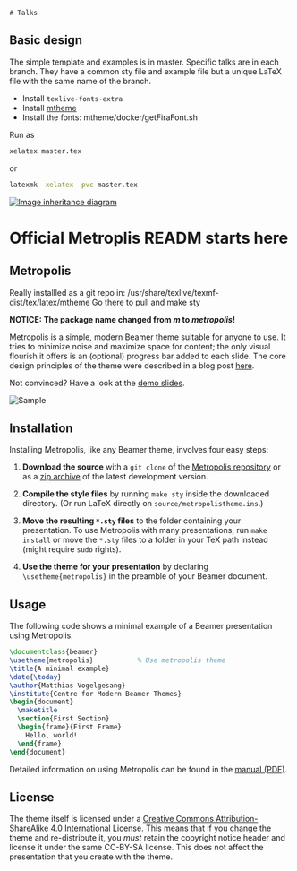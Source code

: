 	# Talks
## Basic design
The simple template and examples is in master.
Specific talks are in each branch. They have a common sty file and example file but a unique LaTeX file with the same name of the branch.


* Install `texlive-fonts-extra`
* Install [mtheme](https://github.com/matze/mtheme)
* Install the fonts: mtheme/docker/getFiraFont.sh



Run as
```bash
xelatex master.tex
```
or
```bash
latexmk -xelatex -pvc master.tex
```

<!-- figures/master.svg -->
[![Image inheritance diagram](http://bit.ly/myslides2_svg)](http://bit.ly/2IwrqfU)


# Official Metroplis READM starts here
## Metropolis
Really installled as a git repo in:
/usr/share/texlive/texmf-dist/tex/latex/mtheme
Go there to pull and
make sty


**NOTICE: The package name changed from *m* to *metropolis*!**

Metropolis is a simple, modern Beamer theme suitable for anyone to use. It tries
to minimize noise and maximize space for content; the only visual flourish it
offers is an (optional) progress bar added to each slide. The core design
principles of the theme were described in a blog post
[here](http://bloerg.net/2014/09/20/a-modern-beamer-theme.html).

Not convinced? Have a look at the [demo slides](demo/demo.pdf).

![Sample](http://i.imgur.com/Bxu52fz.png)


## Installation

Installing Metropolis, like any Beamer theme, involves four easy steps:

1. **Download the source** with a `git clone` of the [Metropolis repository](https://github.com/matze/mtheme) or as a [zip archive](https://github.com/matze/mtheme/archive/master.zip) of the latest development version.

2. **Compile the style files** by running `make sty` inside the downloaded
    directory. (Or run LaTeX directly on `source/metropolistheme.ins`.)

3. **Move the resulting `*.sty` files** to the folder containing your presentation. To use Metropolis with many presentations, run `make install` or move the `*.sty` files to a folder in your TeX path instead (might require `sudo` rights).

4. **Use the theme for your presentation** by declaring `\usetheme{metropolis}` in
    the preamble of your Beamer document.


## Usage

The following code shows a minimal example of a Beamer presentation using
Metropolis.

```latex
\documentclass{beamer}
\usetheme{metropolis}           % Use metropolis theme
\title{A minimal example}
\date{\today}
\author{Matthias Vogelgesang}
\institute{Centre for Modern Beamer Themes}
\begin{document}
  \maketitle
  \section{First Section}
  \begin{frame}{First Frame}
    Hello, world!
  \end{frame}
\end{document}
```

Detailed information on using Metropolis can be found in the [manual (PDF)](doc/metropolistheme.pdf).


## License

The theme itself is licensed under a [Creative Commons Attribution-ShareAlike
4.0 International License](http://creativecommons.org/licenses/by-sa/4.0/). This
means that if you change the theme and re-distribute it, you *must* retain the
copyright notice header and license it under the same CC-BY-SA license. This
does not affect the presentation that you create with the theme.
